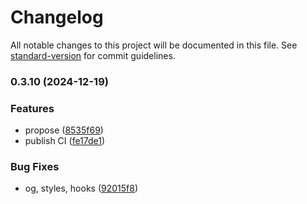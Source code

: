 # Changelog

All notable changes to this project will be documented in this file. See [standard-version](https://github.com/conventional-changelog/standard-version) for commit guidelines.

### 0.3.10 (2024-12-19)

### Features

- propose ([8535f69](https://github.com/InverterNetwork/nextjs-web3/commit/8535f69f0d510e871e745d9fd62361491cd7c4fd))
- publish CI ([fe17de1](https://github.com/InverterNetwork/nextjs-web3/commit/fe17de1c9e65d15007afa494d38e71e5415c7623))

### Bug Fixes

- og, styles, hooks ([92015f8](https://github.com/InverterNetwork/nextjs-web3/commit/92015f8839269458aa1676906bb6e22ad913d89e))
